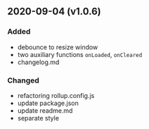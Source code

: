 ## 2020-09-04 (v1.0.6)
### Added
- debounce to resize window
- two auxiliary functions `onLoaded`, `onCleared`
- changelog.md

### Changed
- refactoring rollup.config.js
- update package.json
- update readme.md
- separate style